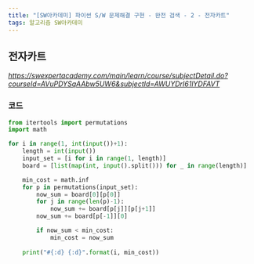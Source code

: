 ```yaml
---
title: "[SW아카데미] 파이썬 S/W 문제해결 구현 - 완전 검색 - 2 - 전자카트"
tags: 알고리즘 SW아카데미
---
```


## 전자카트

*<https://swexpertacademy.com/main/learn/course/subjectDetail.do?courseId=AVuPDYSqAAbw5UW6&subjectId=AWUYDrI61lYDFAVT>*

### 코드

``` python
from itertools import permutations
import math

for i in range(1, int(input())+1):
    length = int(input())
    input_set = [i for i in range(1, length)]
    board = [list(map(int, input().split())) for _ in range(length)]

    min_cost = math.inf
    for p in permutations(input_set):
        now_sum = board[0][p[0]]
        for j in range(len(p)-1):
            now_sum += board[p[j]][p[j+1]]
        now_sum += board[p[-1]][0]

        if now_sum < min_cost:
            min_cost = now_sum
            
    print("#{:d} {:d}".format(i, min_cost))
```